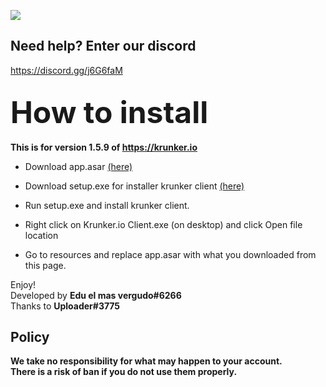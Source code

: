 <img src="https://i.imgur.com/Z2tkF5j.png"><br>
## Need help? Enter our discord
<a href="https://discord.gg/j6G6faM" target="_blank">https://discord.gg/j6G6faM</a>

## <font size="20px">How to install</font><br>
**This is for version 1.5.9 of https://krunker.io**

- Download app.asar <a href="#">(here)</a>

- Download setup.exe for installer krunker client <a href="https://client.krunker.io/setup.exe" target="_blank">(here)</a>

- Run setup.exe and install krunker client.

- Right click on Krunker.io Client.exe (on desktop) and click Open file location

- Go to resources and replace app.asar with what you downloaded from this page.

Enjoy!<br>
Developed by **Edu el mas vergudo#6266**<br>
Thanks to **Uploader#3775**

## Policy
<b>We take no responsibility for what may happen to your account.<br>
There is a risk of ban if you do not use them properly.</b>
